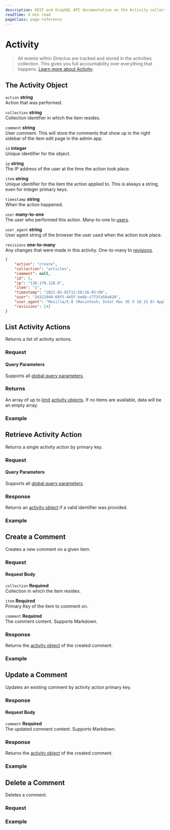 ```yaml
---
description: REST and GraphQL API documentation on the Activity collection in Directus.
readTime: 4 min read
pageClass: page-reference
---
```


# Activity

> All events within Directus are tracked and stored in the activities collection. This gives you full accountability
> over everything that happens. [Learn more about Activity](/user-guide/overview/glossary#activity).

## The Activity Object

`action` **string**\
Action that was performed.

`collection` **string**\
Collection identifier in which the item resides.

`comment` **string**\
User comment. This will store the comments that show up in the right sidebar of the item edit page in the admin app.

`id` **integer**\
Unique identifier for the object.

`ip` **string**\
The IP address of the user at the time the action took place.

`item` **string**\
Unique identifier for the item the action applied to. This is always a string, even for integer primary keys.

`timestamp` **string**\
When the action happened.

`user` **many-to-one**\
The user who performed this action. Many-to-one to [users](/reference/system/users#the-users-object).

`user_agent` **string**\
User agent string of the browser the user used when the action took place.

`revisions` **one-to-many**\
Any changes that were made in this activity. One-to-many to [revisions](/reference/system/revisions#the-revisions-object).

```json
{
	"action": "create",
	"collection": "articles",
	"comment": null,
	"id": 5,
	"ip": "139.178.128.0",
	"item": "1",
	"timestamp": "2021-02-02T12:50:26-05:00",
	"user": "2d321940-69f5-445f-be6b-c773fa58a820",
	"user_agent": "Mozilla/5.0 (Macintosh; Intel Mac OS X 10_15_6) AppleWebKit/605.1.15 (KHTML, like Gecko) Version/14.0.2 Safari/605.1.15",
	"revisions": [4]
}
```

## List Activity Actions

Returns a list of activity actions.

### Request

<SnippetToggler :choices="['REST', 'GraphQL', 'SDK']" label="API">
<template #rest>

`GET /activity`

`SEARCH /activity`

If using SEARCH you can provide a [query object](/reference/query) as the body of your request.

[Learn more about SEARCH ->](/reference/introduction#search-http-method)

</template>
<template #graphql>

`POST /graphql/system`

```graphql
type Query {
	activity: [directus_activity]
}
```

</template>
<template #sdk>

```js
import { createDirectus, rest, readActivities } from '@directus/sdk';

const client = createDirectus('directus_project_url').with(rest());

const result = await client.request(readActivities(query_object));
```

</template>
</SnippetToggler>

#### Query Parameters

Supports all [global query parameters](/reference/query).

### Returns

An array of up to [limit](/reference/query#limit) [activity objects](#the-activity-object). If no items are available,
data will be an empty array.

### Example

<SnippetToggler :choices="['REST', 'GraphQL', 'SDK']" label="API">
<template #rest>

`GET /activity`

`SEARCH /activity`

</template>
<template #graphql>

```graphql
query {
	activity {
		# ...
	}
}
```

</template>
<template #sdk>

```js
import { createDirectus, rest, readActivities } from '@directus/sdk';

const client = createDirectus('https://directus.example.com').with(rest());

const result = await client.request(
	readActivities({
		fields: ['*'],
	})
);
```

</template>
</SnippetToggler>

## Retrieve Activity Action

Returns a single activity action by primary key.

### Request

<SnippetToggler :choices="['REST', 'GraphQL', 'SDK']" label="API">
<template #rest>

`GET /activity/:id`

</template>
<template #graphql>

`POST /graphql/system`

```graphql
type Query {
	activity_by_id(id: ID!): directus_activity
}
```

</template>
<template #sdk>

```js
import { createDirectus, rest, readActivity } from '@directus/sdk';

const client = createDirectus('directus_project_url').with(rest());

const result = await client.request(readActivity(activity_id, query_object));
```

</template>
</SnippetToggler>

#### Query Parameters

Supports all [global query parameters](/reference/query).

### Response

Returns an [activity object](#the-activity-object) if a valid identifier was provided.

### Example

<SnippetToggler :choices="['REST', 'GraphQL', 'SDK']" label="API">
<template #rest>

`GET /activity/15`

</template>
<template #graphql>

`POST /graphql/system`

```graphql
query {
	activity_by_id(id: 15) {
		# ...
	}
}
```

</template>
<template #sdk>

```js
import { createDirectus, rest, readActivity } from '@directus/sdk';

const client = createDirectus('https://directus.example.com').with(rest());

const result = await client.request(
	readActivity('53281', {
		fields: ['*'],
	})
);
```

</template>
</SnippetToggler>

## Create a Comment

Creates a new comment on a given item.

### Request

<SnippetToggler :choices="['REST', 'GraphQL', 'SDK']" label="API">
<template #rest>

`POST /activity/comment`

```json
{
	"collection": collection_name,
	"item": item_id,
	"comment": comment_content
}
```

</template>
<template #graphql>

`POST /graphql/system`

```graphql
type Mutation {
	create_comment(collection: String!, item: ID!, comment: String!): directus_activity
}
```

</template>
<template #sdk>

```js
import { createDirectus, rest, createComment } from '@directus/sdk';

const client = createDirectus('directus_project_url').with(rest());

const result = await client.request(
	createComment({
		collection: collection_name,
		item: item_id,
		comment: comment_content,
	})
);
```

</template>
</SnippetToggler>

#### Request Body

`collection` **Required**\
Collection in which the item resides.

`item` **Required**\
Primary Key of the item to comment on.

`comment` **Required**\
The comment content. Supports Markdown.

### Response

Returns the [activity object](#the-activity-object) of the created comment.

### Example

<SnippetToggler :choices="['REST', 'GraphQL', 'SDK']" label="API">
<template #rest>

`POST /activity/comment`

```json
{
	"collection": "pages",
	"item": 3,
	"comment": "Hello World"
}
```

</template>
<template #graphql>

`POST /graphql/system`

```graphql
mutation {
	create_comment(collection: "pages", item: 3, comment: "Hello World") {
		# ...
	}
}
```

</template>
<template #sdk>

```js
import { createDirectus, rest, createComment } from '@directus/sdk';

const client = createDirectus('https://directus.example.com').with(rest());

const result = await client.request(
	createComment({
		collection: 'articles',
		item: '18',
		comment: 'This is the wrong article to publish!',
	})
);
```

</template>
</SnippetToggler>

## Update a Comment

Updates an existing comment by activity action primary key.

### Response

<SnippetToggler :choices="['REST', 'GraphQL', 'SDK']" label="API">
<template #rest>

`PATCH /activity/comment/:id`

```json
{
	"comment": comment_content
}
```

</template>
<template #graphql>

`POST /graphql/system`

```graphql
type Mutation {
	delete_comment(id: ID): delete_one
}
```

</template>
<template #sdk>

```js
import { createDirectus, rest, updateComment } from '@directus/sdk';

const client = createDirectus('directus_project_url').with(rest());

const result = await client.request(
	updateComment(comment_id, {
		comment: comment_content,
	})
);
```

</template>
</SnippetToggler>

#### Request Body

`comment` **Required**\
The updated comment content. Supports Markdown.

### Response

Returns the [activity object](#the-activity-object) of the created comment.

### Example

<SnippetToggler :choices="['REST', 'GraphQL', 'SDK']" label="API">
<template #rest>

`PATCH /activity/comment/15`

```json
{
	"comment": "Hello World!!"
}
```

</template>
<template #graphql>

`POST /graphql/system`

```graphql
mutation {
	update_comment(id: 3, comment: "Hello World") {
		# ...
	}
}
```

</template>
<template #sdk>

```js
import { createDirectus } from '@directus/sdk';
import { rest, updateComment } from '@directus/sdk/rest';

const client = createDirectus('https://directus.example.com').with(rest());

const result = await client.request(
	updateComment('53727', {
		comment: 'Great work!',
	})
);
```

</template>
</SnippetToggler>

## Delete a Comment

Deletes a comment.

### Request

<SnippetToggler :choices="['REST', 'GraphQL', 'SDK']" label="API">
<template #rest>

`DELETE /activity/comment/:id`

</template>
<template #graphql>

`POST /graphql/system`

```graphql
type Mutation {
	delete_comment(id: ID): delete_one
}
```

</template>
<template #sdk>

```js
import { createDirectus, rest, deleteComment } from '@directus/sdk';

const client = createDirectus('directus_project_url').with(rest());

const result = await client.request(deleteComment(comment_id));
```

</template>
</SnippetToggler>

### Example

<SnippetToggler :choices="['REST', 'GraphQL', 'SDK']" label="API">
<template #rest>

`DELETE /activity/comment/15`

</template>
<template #graphql>

```graphql
mutation {
	delete_comment(id: 3) {
		id
	}
}
```

</template>
<template #sdk>

```js
import { createDirectus } from '@directus/sdk';
import { rest, deleteComment } from '@directus/sdk/rest';

const client = createDirectus('https://directus.example.com').with(rest());

const result = await client.request(deleteComment('53727'));
```

</template>
</SnippetToggler>
